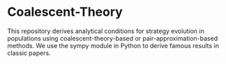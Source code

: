 # Coalescent-Theory
This repository derives analytical conditions for strategy evolution in populations using coalescent-theory-based or pair-approximation-based methods. 
We use the sympy module in Python to derive famous results in classic papers.
